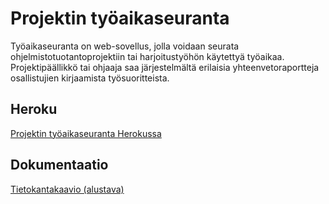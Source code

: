# Projektin työaikaseuranta

Työaikaseuranta on web-sovellus, jolla voidaan seurata ohjelmistotuotantoprojektiin tai harjoitustyöhön käytettyä työaikaa. Projektipäällikkö tai ohjaaja saa järjestelmältä erilaisia yhteenvetoraportteja osallistujien kirjaamista työsuoritteista.

## Heroku

[Projektin työaikaseuranta Herokussa](https://tyoaikaseuranta.herokuapp.com/)


## Dokumentaatio

[Tietokantakaavio (alustava)](https://github.com/isopoju/tyoaikaseuranta/blob/master/dokumentaatio/tietokantakaavio.png)
